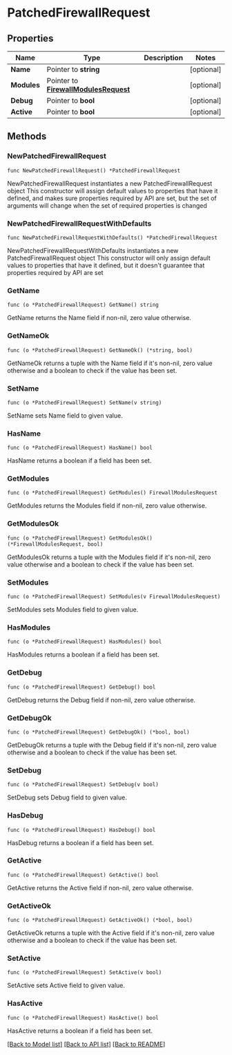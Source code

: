 # PatchedFirewallRequest

## Properties

Name | Type | Description | Notes
------------ | ------------- | ------------- | -------------
**Name** | Pointer to **string** |  | [optional] 
**Modules** | Pointer to [**FirewallModulesRequest**](FirewallModulesRequest.md) |  | [optional] 
**Debug** | Pointer to **bool** |  | [optional] 
**Active** | Pointer to **bool** |  | [optional] 

## Methods

### NewPatchedFirewallRequest

`func NewPatchedFirewallRequest() *PatchedFirewallRequest`

NewPatchedFirewallRequest instantiates a new PatchedFirewallRequest object
This constructor will assign default values to properties that have it defined,
and makes sure properties required by API are set, but the set of arguments
will change when the set of required properties is changed

### NewPatchedFirewallRequestWithDefaults

`func NewPatchedFirewallRequestWithDefaults() *PatchedFirewallRequest`

NewPatchedFirewallRequestWithDefaults instantiates a new PatchedFirewallRequest object
This constructor will only assign default values to properties that have it defined,
but it doesn't guarantee that properties required by API are set

### GetName

`func (o *PatchedFirewallRequest) GetName() string`

GetName returns the Name field if non-nil, zero value otherwise.

### GetNameOk

`func (o *PatchedFirewallRequest) GetNameOk() (*string, bool)`

GetNameOk returns a tuple with the Name field if it's non-nil, zero value otherwise
and a boolean to check if the value has been set.

### SetName

`func (o *PatchedFirewallRequest) SetName(v string)`

SetName sets Name field to given value.

### HasName

`func (o *PatchedFirewallRequest) HasName() bool`

HasName returns a boolean if a field has been set.

### GetModules

`func (o *PatchedFirewallRequest) GetModules() FirewallModulesRequest`

GetModules returns the Modules field if non-nil, zero value otherwise.

### GetModulesOk

`func (o *PatchedFirewallRequest) GetModulesOk() (*FirewallModulesRequest, bool)`

GetModulesOk returns a tuple with the Modules field if it's non-nil, zero value otherwise
and a boolean to check if the value has been set.

### SetModules

`func (o *PatchedFirewallRequest) SetModules(v FirewallModulesRequest)`

SetModules sets Modules field to given value.

### HasModules

`func (o *PatchedFirewallRequest) HasModules() bool`

HasModules returns a boolean if a field has been set.

### GetDebug

`func (o *PatchedFirewallRequest) GetDebug() bool`

GetDebug returns the Debug field if non-nil, zero value otherwise.

### GetDebugOk

`func (o *PatchedFirewallRequest) GetDebugOk() (*bool, bool)`

GetDebugOk returns a tuple with the Debug field if it's non-nil, zero value otherwise
and a boolean to check if the value has been set.

### SetDebug

`func (o *PatchedFirewallRequest) SetDebug(v bool)`

SetDebug sets Debug field to given value.

### HasDebug

`func (o *PatchedFirewallRequest) HasDebug() bool`

HasDebug returns a boolean if a field has been set.

### GetActive

`func (o *PatchedFirewallRequest) GetActive() bool`

GetActive returns the Active field if non-nil, zero value otherwise.

### GetActiveOk

`func (o *PatchedFirewallRequest) GetActiveOk() (*bool, bool)`

GetActiveOk returns a tuple with the Active field if it's non-nil, zero value otherwise
and a boolean to check if the value has been set.

### SetActive

`func (o *PatchedFirewallRequest) SetActive(v bool)`

SetActive sets Active field to given value.

### HasActive

`func (o *PatchedFirewallRequest) HasActive() bool`

HasActive returns a boolean if a field has been set.


[[Back to Model list]](../README.md#documentation-for-models) [[Back to API list]](../README.md#documentation-for-api-endpoints) [[Back to README]](../README.md)


